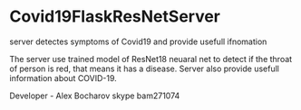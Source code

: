 # Covid19FlaskResNetServer


server detectes symptoms of Covid19 and provide usefull ifnomation

The server use trained model of ResNet18 neuaral net to detect if the throat of person is red, that means
it has a disease.
Server also provide usefull information about COVID-19.

Developer - Alex Bocharov skype bam271074
